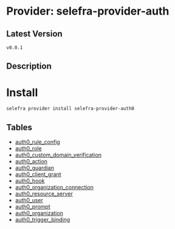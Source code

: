 # Provider: selefra-provider-auth

## Latest Version 

```
v0.0.1
```
## Description 


# Install 

```
selefra provider install selefra-provider-auth0
```


## Tables 

- [auth0_rule_config](auth0_rule_config.md)
- [auth0_role](auth0_role.md)
- [auth0_custom_domain_verification](auth0_custom_domain_verification.md)
- [auth0_action](auth0_action.md)
- [auth0_guardian](auth0_guardian.md)
- [auth0_client_grant](auth0_client_grant.md)
- [auth0_hook](auth0_hook.md)
- [auth0_organization_connection](auth0_organization_connection.md)
- [auth0_resource_server](auth0_resource_server.md)
- [auth0_user](auth0_user.md)
- [auth0_prompt](auth0_prompt.md)
- [auth0_organization](auth0_organization.md)
- [auth0_trigger_binding](auth0_trigger_binding.md)


